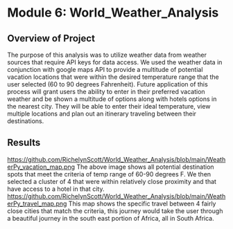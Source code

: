 # Module 6: World_Weather_Analysis

## Overview of Project
The purpose of this analysis was to utilize weather data from weather sources that require API keys for data access. We used the weather data in conjunction with google maps API to provide a multitude of potential vacation locations that were within the desired temperature range that the user selected (60 to 90 degrees Fahrenheit). Future application of this process will grant users the ability to enter in their preferred vacation weather and be shown a multitude of options along with hotels options in the nearest city. They will be able to enter their ideal temperature, view multiple locations and plan out an itinerary traveling between their destinations.
 
## Results
https://github.com/RichelynScott/World_Weather_Analysis/blob/main/WeatherPy_vacation_map.png
The above image shows all potential destination spots that meet the criteria of temp range of 60-90 degrees F. We then selected a cluster of 4 that were within relatively close proximity and that have access to a hotel in that city.
https://github.com/RichelynScott/World_Weather_Analysis/blob/main/WeatherPy_travel_map.png
This map shows the specific travel between 4 fairly close cities that match the criteria, this journey would take the user through a beautiful journey in the south east portion of Africa, all in South Africa. 

